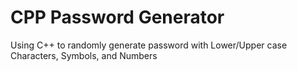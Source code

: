 # CPP Password Generator
Using C++ to randomly generate password with Lower/Upper case Characters, Symbols, and Numbers
